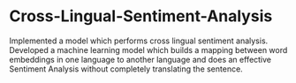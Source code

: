 # Cross-Lingual-Sentiment-Analysis
Implemented a model which performs cross lingual sentiment analysis. Developed a machine learning model which builds a mapping between word embeddings in one language to another language and does an effective Sentiment Analysis without completely translating the sentence.
